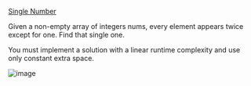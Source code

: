 [Single Number](https://leetcode.com/problems/single-number/)

Given a non-empty array of integers nums, every element appears twice except for one. Find that single one.

You must implement a solution with a linear runtime complexity and use only constant extra space. 

![image](https://github.com/user-attachments/assets/65b629f8-b349-4db6-8517-2423f6c728f4)

